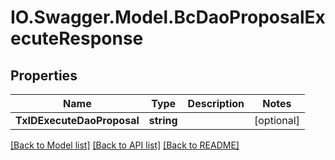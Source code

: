 # IO.Swagger.Model.BcDaoProposalExecuteResponse
## Properties

Name | Type | Description | Notes
------------ | ------------- | ------------- | -------------
**TxIDExecuteDaoProposal** | **string** |  | [optional] 

[[Back to Model list]](../README.md#documentation-for-models) [[Back to API list]](../README.md#documentation-for-api-endpoints) [[Back to README]](../README.md)


